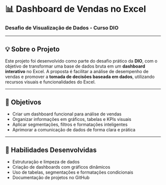 # 📊 Dashboard de Vendas no Excel  
### Desafio de Visualização de Dados - Curso DIO

---

## 💡 Sobre o Projeto  
Este projeto foi desenvolvido como parte do desafio prático da **DIO**, com o objetivo de transformar uma base de dados bruta em um **dashboard interativo** no Excel. A proposta é facilitar a análise de desempenho de vendas e promover a **tomada de decisões baseada em dados**, utilizando recursos visuais e funcionalidades do Excel.

---

## 🎯 Objetivos  
- Criar um dashboard funcional para análise de vendas  
- Organizar informações em gráficos, tabelas e KPIs visuais  
- Aplicar segmentações, filtros e formatações inteligentes  
- Aprimorar a comunicação de dados de forma clara e prática

---

## 🧠 Habilidades Desenvolvidas  
- Estruturação e limpeza de dados  
- Criação de dashboards com gráficos dinâmicos  
- Uso de tabelas, segmentações e formatações condicionais  
- Documentação de projetos no GitHub

